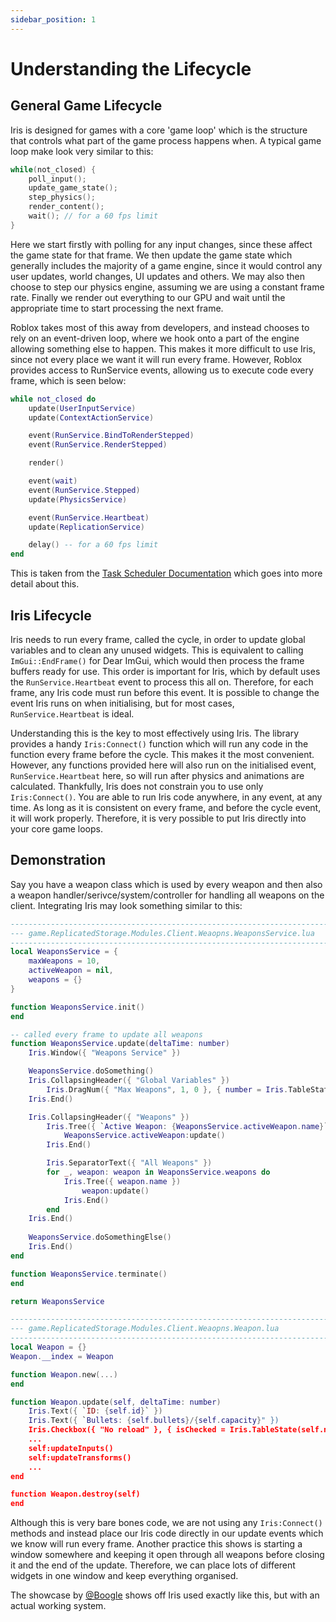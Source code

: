 ```yaml
---
sidebar_position: 1
---
```


# Understanding the Lifecycle

## General Game Lifecycle

Iris is designed for games with a core 'game loop' which is the structure that controls what
part of the game process happens when. A typical game loop make look very similar to this:

```cpp
while(not_closed) {
	poll_input();
	update_game_state();
	step_physics();
	render_content();
	wait(); // for a 60 fps limit
}
```
Here we start firstly with polling for any input changes, since these affect the game state
for that frame. We then update the game state which generally includes the majority of a
game engine, since it would control any user updates, world changes, UI updates and others.
We may also then choose to step our physics engine, assuming we are using a constant frame
rate. Finally we render out everything to our GPU and wait until the appropriate time to
start processing the next frame.

Roblox takes most of this away from developers, and instead chooses to rely on an event-driven
loop, where we hook onto a part of the engine allowing something else to happen. This makes it
more difficult to use Iris, since not every place we want it will run every frame. However,
Roblox provides access to RunService events, allowing us to execute code every frame, which is
seen below:

```lua
while not_closed do
	update(UserInputService)
	update(ContextActionService)

	event(RunService.BindToRenderStepped)
	event(RunService.RenderStepped)

	render()

	event(wait)
	event(RunService.Stepped)
	update(PhysicsService)

	event(RunService.Heartbeat)
	update(ReplicationService)

	delay() -- for a 60 fps limit
end
```

This is taken from the [Task Scheduler Documentation](https://create.roblox.com/docs/studio/microprofiler/task-scheduler)
which goes into more detail about this.

## Iris Lifecycle

Iris needs to run every frame, called the cycle, in order to update global variables and to
clean any unused widgets. This is equivalent to calling `ImGui::EndFrame()` for Dear ImGui,
which would then process the frame buffers ready for use. This order is important for Iris,
which by default uses the `RunService.Heartbeat` event to process this all on. Therefore, for
each frame, any Iris code must run before this event. It is possible to change the event Iris
runs on when initialising, but for most cases, `RunService.Heartbeat` is ideal.

Understanding this is the key to most effectively using Iris. The library provides a handy
`Iris:Connect()` function which will run any code in the function every frame before the
cycle. This makes it the most convenient. However, any functions provided here will also run
on the initialised event, `RunService.Heartbeat` here, so will run after physics and animations
are calculated. Thankfully, Iris does not constrain you to use only `Iris:Connect()`. You are
able to run Iris code anywhere, in any event, at any time. As long as it is consistent on
every frame, and before the cycle event, it will work properly. Therefore, it is very possible
to put Iris directly into your core game loops.

## Demonstration

Say you have a weapon class which is used by every weapon and then also a weapon handler/serivce/system/controller
for handling all weapons on the client. Integrating Iris may look something similar to this:
```lua
------------------------------------------------------------------------
--- game.ReplicatedStorage.Modules.Client.Weaopns.WeaponsService.lua
------------------------------------------------------------------------
local WeaponsService = {
	maxWeapons = 10,
	activeWeapon = nil,
	weapons = {}
}

function WeaponsService.init()
end

-- called every frame to update all weapons
function WeaponsService.update(deltaTime: number)
	Iris.Window({ "Weapons Service" })

	WeaponsService.doSomething()
	Iris.CollapsingHeader({ "Global Variables" })
		Iris.DragNum({ "Max Weapons", 1, 0 }, { number = Iris.TableState(WeaponsService.maxWeapons) })
	Iris.End()

	Iris.CollapsingHeader({ "Weapons" })
		Iris.Tree({ `Active Weapon: {WeaponsService.activeWeapon.name}` })
			WeaponsService.activeWeapon:update()
		Iris.End()

		Iris.SeparatorText({ "All Weapons" })
		for _, weapon: weapon in WeaponsService.weapons do
			Iris.Tree({ weapon.name })
				weapon:update()
			Iris.End()
		end
	Iris.End()
	
	WeaponsService.doSomethingElse()
	Iris.End()
end

function WeaponsService.terminate()
end

return WeaponsService

------------------------------------------------------------------------
--- game.ReplicatedStorage.Modules.Client.Weaopns.Weapon.lua
------------------------------------------------------------------------
local Weapon = {}
Weapon.__index = Weapon

function Weapon.new(...)
end

function Weapon.update(self, deltaTime: number)
	Iris.Text({ `ID: {self.id}` })
	Iris.Text({ `Bullets: {self.bullets}/{self.capacity}" })
	Iris.Checkbox({ "No reload" }, { isChecked = Iris.TableState(self.noreload) })
	...
	self:updateInputs()
	self:updateTransforms()
	...
end

function Weapon.destroy(self)
end

```

Although this is very bare bones code, we are not using any `Iris:Connect()` methods
and instead place our Iris code directly in our update events which we know will run
every frame. Another practice this shows is starting a window somewhere and keeping it
open through all weapons before closing it and the end of the update. Therefore, we
can place lots of different widgets in one window and keep everything organised.

The showcase by [@Boogle](https://x.com/LeBoogle/status/1772384187426709879) shows
off Iris used exactly like this, but with an actual working system.
